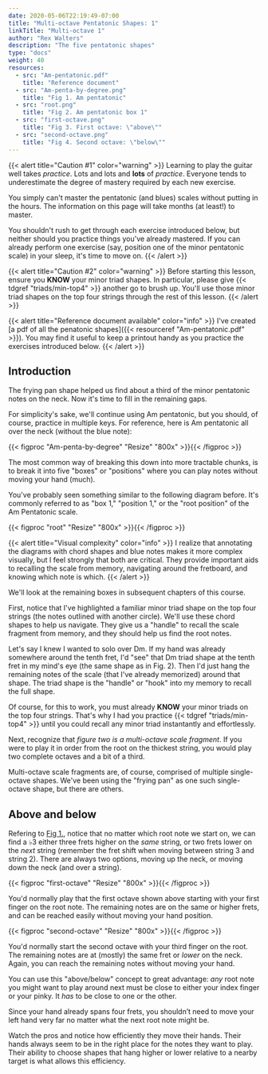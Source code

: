 ```yaml
---
date: 2020-05-06T22:19:49-07:00
title: "Multi-octave Pentatonic Shapes: 1"
linkTitle: "Multi-octave 1"
author: "Rex Walters"
description: "The five pentatonic shapes"
type: "docs"
weight: 40
resources:
  - src: "Am-pentatonic.pdf"
    title: "Reference document"
  - src: "Am-penta-by-degree.png"
    title: "Fig 1. Am pentatonic"
  - src: "root.png"
    title: "Fig 2. Am pentatonic box 1"
  - src: "first-octave.png"
    title: "Fig 3. First octave: \"above\""
  - src: "second-octave.png"
    title: "Fig 4. Second octave: \"below\""
---
```


{{< alert title="Caution #1" color="warning" >}}
Learning to play the guitar well takes _practice_. Lots and lots and **lots** of
_practice_. Everyone tends to underestimate the degree of mastery required by
each new exercise.

You simply can't master the pentatonic (and blues) scales without putting in the
hours. The information on this page will take months (at least!) to master.

You shouldn't rush to get through each exercise introduced below, but neither should
you practice things you've already mastered. If you can already perform one exercise
(say, position one of the minor pentatonic scale) in your sleep, it's time to move on.
{{< /alert >}}

{{< alert title="Caution #2" color="warning" >}} 
Before starting this lesson,
ensure you **KNOW** your minor triad shapes. In particular,
please give {{< tdgref "triads/min-top4" >}} another go to brush up. You'll use
those minor triad shapes on the top four strings through the rest of this
lesson.
{{< /alert >}}

{{< alert title="Reference document available" color="info" >}}
I've created [a pdf of all the penatonic shapes]({{< resourceref "Am-pentatonic.pdf" >}}). You may find it useful to
keep a printout handy as you practice the exercises introduced below.
{{< /alert >}}

## Introduction

The frying pan shape helped us find about a third of the minor pentatonic notes on the
neck. Now it's time to fill in the remaining gaps.

For simplicity's sake, we'll continue using Am pentatonic, but you should, of
course, practice in multiple keys. For reference, here is Am pentatonic all over
the neck (without the blue note):

{{< figproc "Am-penta-by-degree" "Resize" "800x" >}}{{< /figproc >}}

The most common way of breaking this down into more tractable chunks, is to break
it into five "boxes" or "positions" where you can play notes without moving your
hand (much).

You've probably seen something similar to the following diagram before. It's
commonly referred to as "box 1," "position 1," or the "root position" of the Am
Pentatonic scale. 

{{< figproc "root" "Resize" "800x" >}}{{< /figproc >}}

{{< alert title="Visual complexity" color="info" >}}
I realize that annotating the diagrams with chord shapes and blue notes 
makes it more complex visually, but I feel strongly that both are critical. They
provide important aids to recalling the scale from memory, navigating around the
fretboard, and knowing which note is which.
{{< /alert >}}


We'll look at the remaining boxes in subsequent chapters of this course.

First, notice that I've highlighted a familiar minor triad shape on the top four strings
(the notes outlined with another circle). We'll use these chord shapes to help
us navigate. They give us a "handle" to recall the scale fragment from memory,
and they should help us find the root notes.

Let's say I knew I wanted to solo over Dm. If my hand was already somewhere
around the tenth fret, I'd "see" that Dm triad shape at the tenth fret in my
mind's eye (the same shape as in Fig. 2). Then I'd just hang the remaining notes
of the scale (that I've already memorized) around that shape. The triad shape is
the "handle" or "hook" into my memory to recall the full shape.

Of course, for this to work, you must already **KNOW** your minor triads on the
top four strings. That's why I had you practice {{< tdgref "triads/min-top4" >}}
until you could recall any minor triad instantantly and effortlessly.

Next, recognize that _figure two is a multi-octave scale fragment_. If you were to
play it in order from the root on the thickest string, you would play two
complete octaves and a bit of a third. 

Multi-octave scale fragments are, of course, comprised of multiple single-octave
shapes. We've been using the "frying pan" as one such single-octave shape, but
there are others.

## Above and below

Refering to [Fig 1.](#Am-penta-by-degre), notice that no matter which root note we start
on, we can find a &flat;3 either three frets higher on the _same_ string, or two frets
lower on the _next_ string (remember the fret shift when moving between string 3
and string 2). There are always two options, moving up the neck, or
moving down the neck (and over a string).

{{< figproc "first-octave" "Resize" "800x" >}}{{< /figproc >}}

You'd normally play that the first octave shown above starting with your
first finger on the root note. The remaining notes are on the same or higher
frets, and can be reached easily without moving your hand position.

{{< figproc "second-octave" "Resize" "800x" >}}{{< /figproc >}}

You'd normally start the second octave with your third finger on the root. The
remaining notes are at (mostly) the same fret or _lower_ on the neck. Again, you
can reach the remaining notes without moving your hand.

You can use this "above/below" concept to great advantage: _any_ root note you
might want to play around next must be close to either your index finger or your
pinky. It _has_ to be close to one or the other.

Since your hand already spans four frets, you shouldn’t need to move your
left hand very far no matter what the next root note might be.

Watch the pros and notice how efficiently they move their hands. Their
hands always seem to be in the right place for the notes they want to play.
Their ability to choose shapes that hang higher or lower relative to a nearby
target is what allows this efficiency.